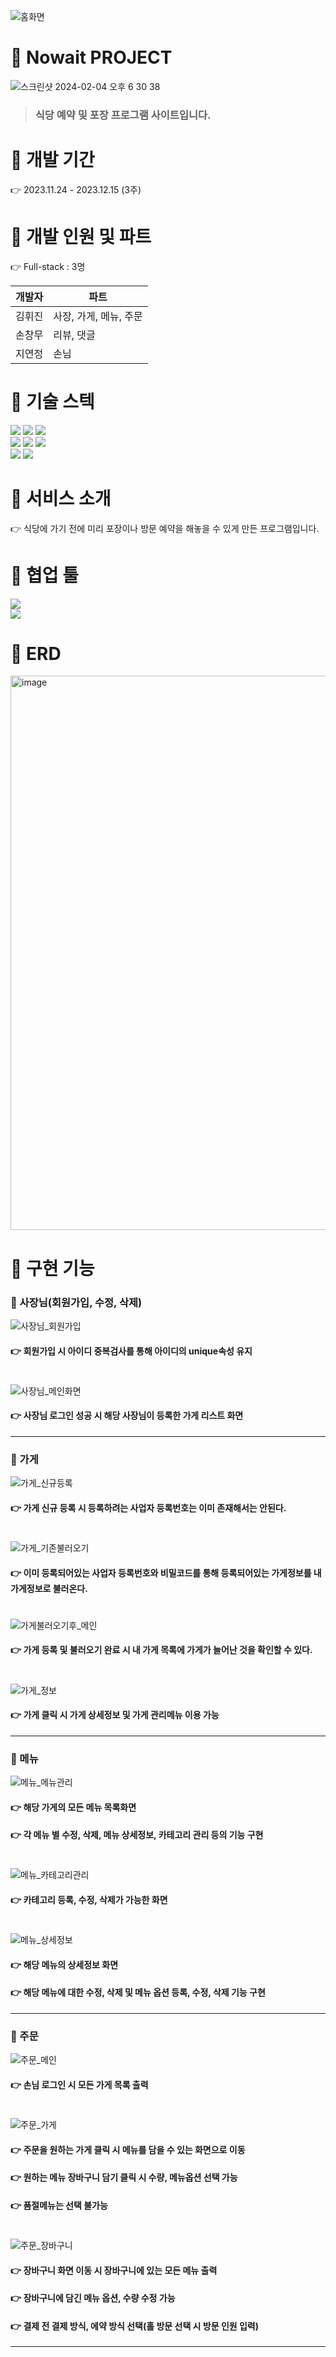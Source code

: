 ![홈화면](https://github.com/Dev-CodeHJ/project_nowait/assets/103896076/ffdbadb9-c085-4f40-a22c-0be0ca910a20)

# :blue_heart: Nowait PROJECT

<img alt="스크린샷 2024-02-04 오후 6 30 38" src="https://github.com/Dev-CodeHJ/project_nowait/assets/103896076/41afd39f-2fce-45ea-8fdb-3a36069e982f">

> ### 식당 예약 및 포장 프로그램 사이트입니다.



# :blue_heart: 개발 기간
:point_right: 2023.11.24 - 2023.12.15 (3주)



#  :blue_heart: 개발 인원 및 파트
:point_right: Full-stack : 3명

|개발자                 |파트                |
|-----------------------|--------------------|
|김휘진                 |사장, 가게, 메뉴, 주문|
|손창무                 |리뷰, 댓글           |
|지연정                 |손님                 |



# :blue_heart: 기술 스텍
<img src="https://img.shields.io/badge/Java-3766AB?style=flat-square&logo=OpenJDK&logoColor=white"/> <img src="https://img.shields.io/badge/Spring-6DB33F?style=flat-square&logo=Spring&logoColor=white"/> 
<img src="https://img.shields.io/badge/Apache%20Maven-C71A36?style=flat-square&logo=Apache%20Maven&logoColor=white"/> <br>  <img src="https://img.shields.io/badge/MySQL-4479A1?style=flat-square&logo=MySQL&logoColor=white"/> <img src="https://img.shields.io/badge/HTML-E34F26?style=flat-square&logo=HTML5&logoColor=white"/> 
<img src="https://img.shields.io/badge/CSS-1572B6?style=flat-square&logo=CSS3&logoColor=white"/> <br> <img src="https://img.shields.io/badge/JavaScript-F7DF1E?style=flat-square&logo=JavaScript&logoColor=white"/> <img src="https://img.shields.io/badge/jQuery-0769AD?style=flat-square&logo=jQuery&logoColor=white"/>



# :blue_heart: 서비스 소개
:point_right: 식당에 가기 전에 미리 포장이나 방문 예약을 해놓을 수 있게 만든 프로그램입니다.



# :blue_heart: 협업 툴
<img src="https://img.shields.io/badge/WBS-00AC47?style=flat-square&logo=Wbs&logoColor=white"/> <br>
<img src="https://img.shields.io/badge/GitHub-181717?style=flat-square&logo=GitHub&logoColor=white"/>



# :blue_heart: ERD
<img width="887" alt="image" src="https://github.com/Dev-CodeHJ/project_nowait/assets/103896076/4e6e1a6f-c4f6-4d21-8b5b-e6c7cfdbed90">


# :blue_heart: 구현 기능

### :open_file_folder: 사장님(회원가입, 수정, 삭제)

![사장님_회원가입](https://github.com/Dev-CodeHJ/project_nowait/assets/103896076/45acb59b-64cb-4b4b-8571-6154b9946746)
#### :point_right: 회원가입 시 아이디 중복검사를 통해 아이디의 unique속성 유지
#

![사장님_메인화면](https://github.com/Dev-CodeHJ/project_nowait/assets/103896076/53562f7a-63e7-4d5c-8d09-acb47428b7a3)
#### :point_right: 사장님 로그인 성공 시 해당 사장님이 등록한 가게 리스트 화면

***

### :open_file_folder: 가게
![가게_신규등록](https://github.com/Dev-CodeHJ/project_nowait/assets/103896076/9790c1f3-ac89-4866-8d8b-d6b84ef7bb52)
#### :point_right: 가게 신규 등록 시 등록하려는 사업자 등록번호는 이미 존재해서는 안된다.
#

![가게_기존불러오기](https://github.com/Dev-CodeHJ/project_nowait/assets/103896076/d2162500-c20f-4521-af72-52d728f07b08)
#### :point_right: 이미 등록되어있는 사업자 등록번호와 비밀코드를 통해 등록되어있는 가게정보를 내 가게정보로 불러온다.
#

![가게불러오기후_메인](https://github.com/Dev-CodeHJ/project_nowait/assets/103896076/b8faa27e-b7bd-4367-876a-3859c8187794)
#### :point_right: 가게 등록 및 불러오기 완료 시 내 가게 목록에 가게가 늘어난 것을 확인할 수 있다.
#

![가게_정보](https://github.com/Dev-CodeHJ/project_nowait/assets/103896076/c884efe0-6716-486a-bee4-05dcd8f09ff9)
#### :point_right: 가게 클릭 시 가게 상세정보 및 가게 관리메뉴 이용 가능

*** 

### :open_file_folder: 메뉴

![메뉴_메뉴관리](https://github.com/Dev-CodeHJ/project_nowait/assets/103896076/37bdc9fc-cb15-456d-b2c0-4a66ad8f9c5b)
#### :point_right: 해당 가게의 모든 메뉴 목록화면
#### :point_right: 각 메뉴 별 수정, 삭제, 메뉴 상세정보, 카테고리 관리 등의 기능 구현
#

![메뉴_카테고리관리](https://github.com/Dev-CodeHJ/project_nowait/assets/103896076/9fd7508e-0f35-4a51-be32-f57cdbb8dca1)
#### :point_right: 카테고리 등록, 수정, 삭제가 가능한 화면
#

![메뉴_상세정보](https://github.com/Dev-CodeHJ/project_nowait/assets/103896076/5da9adc0-c2de-4764-bb9c-fb7a46ff22df)
#### :point_right: 해당 메뉴의 상세정보 화면
#### :point_right: 해당 메뉴에 대한 수정, 삭제 및 메뉴 옵션 등록, 수정, 삭제 기능 구현

***

### :open_file_folder: 주문

![주문_메인](https://github.com/Dev-CodeHJ/project_nowait/assets/103896076/3de0f935-d2b7-436a-9de3-bfe51f626c80)
#### :point_right: 손님 로그인 시 모든 가게 목록 출력
#

![주문_가게](https://github.com/Dev-CodeHJ/project_nowait/assets/103896076/cb2c1292-421f-4657-b42b-cfde858c6642)
#### :point_right: 주문을 원하는 가게 클릭 시 메뉴를 담을 수 있는 화면으로 이동
#### :point_right: 원하는 메뉴 장바구니 담기 클릭 시 수량, 메뉴옵션 선택 가능
#### :point_right: 품절메뉴는 선택 불가능
#

![주문_장바구니](https://github.com/Dev-CodeHJ/project_nowait/assets/103896076/91514ed2-d322-4e41-84d8-e939f456f8a7)
#### :point_right: 장바구니 화면 이동 시 장바구니에 있는 모든 메뉴 출력
#### :point_right: 장바구니에 담긴 메뉴 옵션, 수량 수정 가능
#### :point_right: 결제 전 결제 방식, 에약 방식 선택(홀 방문 선택 시 방문 인원 입력)

***
